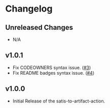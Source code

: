 # Changelog

## Unreleased Changes
- N/A

## v1.0.1
- Fix CODEOWNERS syntax issue. ([#3](https://github.com/mattgrul/satis-to-artifact-action/pull/3))
- Fix README badges syntax issue. ([#4](https://github.com/mattgrul/satis-to-artifact-action/pull/4))

## v1.0.0
- Initial Release of the satis-to-artifact-action.